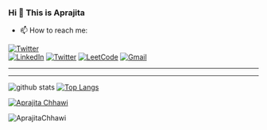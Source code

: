 ### Hi 👋 This is Aprajita
  
- 📫 How to reach me:

[![Twitter](https://img.shields.io/twitter/follow/AprajitaChhawi?style=social)](https://twitter.com/AprajitaChhawi/)  
[![LinkedIn](https://img.shields.io/badge/linkedin-%230077B5.svg?style=for-the-badge&logo=linkedin&logoColor=white)](https://www.linkedin.com/in/aprajita-chhawi-a5584b176/) 
[![Twitter](https://img.shields.io/badge/Twitter-%231DA1F2.svg?style=for-the-badge&logo=Twitter&logoColor=white)](https://www.linkedin.com/in/aprajita-chhawi-a5584b176/) 
[![LeetCode](https://img.shields.io/badge/LeetCode-000000?style=for-the-badge&logo=LeetCode&logoColor=#d16c06)](https://leetcode.com/u/Aprajitachhawi/) 
[![Gmail](https://img.shields.io/badge/Gmail-D14836?style=for-the-badge&logo=gmail&logoColor=white)](mailto:aprajitachhawi@gmail.com)
_________________________________________________________________
_________________________________________________________________

 ![github stats](https://github-readme-stats.vercel.app/api?username=AprajitaChhawi&show_icons=true&count_private=true&include_all_commits=true)   [![Top Langs](https://github-readme-stats.vercel.app/api/top-langs/?username=AprajitaChhawi&layout=compact)](https://github.com/AprajitaChhawi/)     


[![Aprajita Chhawi](https://geeks-for-geeks-stats-api-napiyo.vercel.app/?userName=bitwisekinza)](https://auth.geeksforgeeks.org/user/bitwisekinza/)




 <img src="https://komarev.com/ghpvc/?username=AprajitaChhawi" alt="AprajitaChhawi" />
